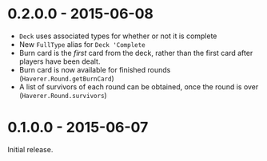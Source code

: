 

# 0.2.0.0 - 2015-06-08

* `Deck` uses associated types for whether or not it is complete
* New `FullType` alias for `Deck 'Complete`
* Burn card is the *first* card from the deck, rather than the first card
  after players have been dealt.
* Burn card is now available for finished rounds (`Haverer.Round.getBurnCard`)
* A list of survivors of each round can be obtained, once the round is over
  (`Haverer.Round.survivors`)

# 0.1.0.0 - 2015-06-07

Initial release.
